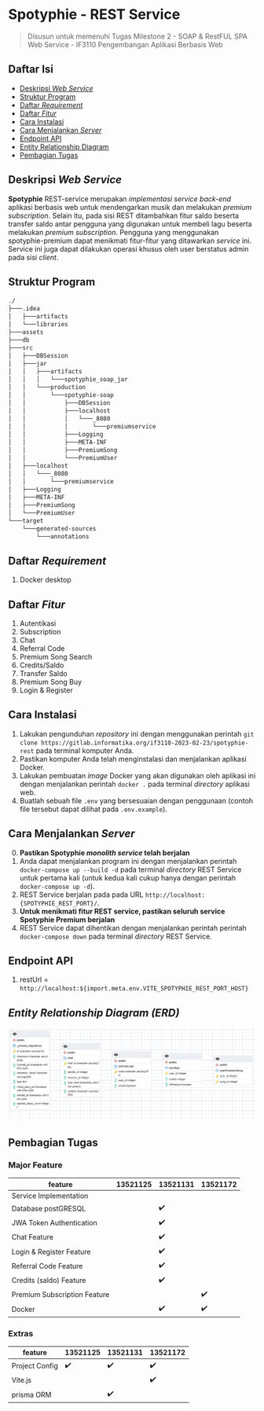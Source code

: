 # Spotyphie - REST Service

> Disusun untuk memenuhi Tugas Milestone 2 - SOAP & RestFUL SPA Web Service - IF3110 Pengembangan Aplikasi Berbasis Web

## Daftar Isi

-   [Deskripsi _Web Service_](#deskripsi-web-service)
-   [Struktur Program](#struktur-program)
-   [Daftar _Requirement_](#daftar-requirement)
-   [Daftar _Fitur_](#daftar-fitur)
-   [Cara Instalasi](#cara-instalasi)
-   [Cara Menjalankan _Server_](#cara-menjalankan-server)
-   [Endpoint API](#endpoint-api)
-   [Entity Relationship Diagram](#entity-relationship-diagram)
-   [Pembagian Tugas](#pembagian-tugas)

## Deskripsi _Web Service_

**Spotyphie** REST-service merupakan _implementasi service back-end_ aplikasi berbasis web untuk mendengarkan musik dan melakukan _premium subscription_. Selain itu, pada sisi REST ditambahkan fitur saldo beserta transfer saldo antar pengguna yang digunakan untuk membeli lagu beserta melakukan _premium subscription_. Pengguna yang menggunakan spotyphie-premium dapat menikmati fitur-fitur yang ditawarkan _service_ ini. Service ini juga dapat dilakukan operasi khusus oleh user berstatus admin pada sisi _client_. 

## Struktur Program

```
./
├───.idea
│   ├───artifacts
│   └───libraries
├───assets
├───db
├───src
│   ├───DBSession
│   ├───jar
│   │   ├───artifacts
│   │   │   └───spotyphie_soap_jar
│   │   └───production
│   │       └───spotyphie-soap
│   │           ├───DBSession
│   │           ├───localhost
│   │           │   └───_8080
│   │           │       └───premiumservice
│   │           ├───Logging
│   │           ├───META-INF
│   │           ├───PremiumSong
│   │           └───PremiumUser
│   ├───localhost
│   │   └───_8080
│   │       └───premiumservice
│   ├───Logging
│   ├───META-INF
│   ├───PremiumSong
│   └───PremiumUser
└───target
    └───generated-sources
        └───annotations
```

## Daftar _Requirement_
1. Docker desktop

## Daftar _Fitur_

1. Autentikasi
2. Subscription
3. Chat
3. Referral Code
4. Premium Song Search
5. Credits/Saldo
6. Transfer Saldo
7. Premium Song Buy
8. Login & Register

## Cara Instalasi

1. Lakukan pengunduhan _repository_ ini dengan menggunakan perintah `git clone https://gitlab.informatika.org/if3110-2023-02-23/spotyphie-rest` pada terminal komputer Anda.
2. Pastikan komputer Anda telah menginstalasi dan menjalankan aplikasi Docker.
3. Lakukan pembuatan _image_ Docker yang akan digunakan oleh aplikasi ini dengan menjalankan perintah `docker .` pada terminal _directory_ aplikasi web.
4. Buatlah sebuah file `.env` yang bersesuaian dengan penggunaan (contoh file tersebut dapat dilihat pada `.env.example`).

## Cara Menjalankan _Server_

0. **Pastikan Spotyphie _monolith service_ telah berjalan**
1. Anda dapat menjalankan program ini dengan menjalankan perintah `docker-compose up --build -d` pada terminal _directory_ REST Service untuk pertama kali (untuk kedua kali cukup hanya dengan perintah `docker-compose up -d`).
2. REST Service berjalan pada pada URL `http://localhost:{SPOTYPHIE_REST_PORT}/`.
3. **Untuk menikmati fitur REST service, pastikan seluruh service Spotyphie Premium berjalan**
3. REST Service dapat dihentikan dengan menjalankan perintah perintah `docker-compose down` pada terminal _directory_ REST Service.

## Endpoint API
1. restUrl = `http://localhost:${import.meta.env.VITE_SPOTYPHIE_REST_PORT_HOST}`

## _Entity Relationship Diagram (ERD)_

![Entity Relationship Diagram](./assets/schema_db.png)

## Pembagian Tugas

### Major Feature

|feature|13521125|13521131|13521172|
|-------|--------|--------|--------|
|Service Implementation||||
|Database postGRESQL||:heavy_check_mark:||
|JWA Token Authentication||:heavy_check_mark:||
|Chat Feature ||:heavy_check_mark:||
|Login & Register Feature||:heavy_check_mark:||
|Referral Code Feature||:heavy_check_mark:||
|Credits (saldo) Feature||:heavy_check_mark:||
|Premium Subscription Feature|||:heavy_check_mark:|
|Docker||:heavy_check_mark:|:heavy_check_mark:|

### Extras

|feature|13521125|13521131|13521172|
|-------|--------|--------|--------|
|Project Config|:heavy_check_mark:|:heavy_check_mark:|:heavy_check_mark:|
|Vite.js|||:heavy_check_mark:|
|prisma ORM||:heavy_check_mark:||



